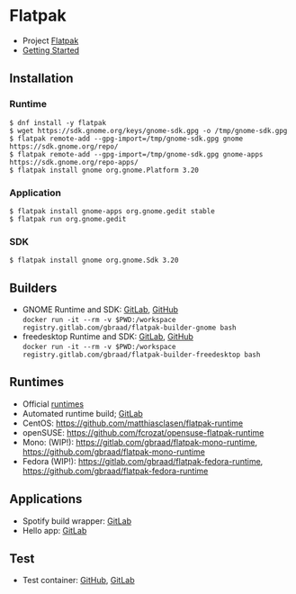 Flatpak
=======

  * Project [Flatpak](http://flatpak.org/)
  * [Getting Started](http://flatpak.org/developer.html)


Installation
------------

### Runtime
```
$ dnf install -y flatpak
$ wget https://sdk.gnome.org/keys/gnome-sdk.gpg -o /tmp/gnome-sdk.gpg
$ flatpak remote-add --gpg-import=/tmp/gnome-sdk.gpg gnome https://sdk.gnome.org/repo/
$ flatpak remote-add --gpg-import=/tmp/gnome-sdk.gpg gnome-apps https://sdk.gnome.org/repo-apps/
$ flatpak install gnome org.gnome.Platform 3.20
```

### Application
```
$ flatpak install gnome-apps org.gnome.gedit stable
$ flatpak run org.gnome.gedit
```

### SDK
```
$ flatpak install gnome org.gnome.Sdk 3.20
```


Builders
--------

  * GNOME Runtime and SDK: [GitLab](https://gitlab.com/gbraad/flatpak-builder-gnome), [GitHub](https://github.com/gbraad/docker-flatpak-builder-gnome)  
    `docker run -it --rm -v $PWD:/workspace registry.gitlab.com/gbraad/flatpak-builder-gnome bash`
  * freedesktop Runtime and SDK: [GitLab](https://gitlab.com/gbraad/flatpak-builder-freedesktop), [GitHub](https://github.com/gbraad/docker-flatpak-builder-freedesktop)  
    `docker run -it --rm -v $PWD:/workspace registry.gitlab.com/gbraad/flatpak-builder-freedesktop bash`


Runtimes
--------

  * Official [runtimes](http://flatpak.org/runtimes.html)
  * Automated runtime build; [GitLab](https://gitlab.com/gbraad/flatpak-runtime-build)
  * CentOS: https://github.com/matthiasclasen/flatpak-runtime
  * openSUSE: https://github.com/fcrozat/opensuse-flatpak-runtime
  * Mono: (WIP!): https://gitlab.com/gbraad/flatpak-mono-runtime, https://github.com/gbraad/flatpak-mono-runtime
  * Fedora (WIP!): https://gitlab.com/gbraad/flatpak-fedora-runtime, https://github.com/gbraad/flatpak-fedora-runtime


Applications
------------

  * Spotify build wrapper: [GitLab](https://gitlab.com/gbraad/flatpak-spotify-build)
  * Hello app: [GitLab](https://gitlab.com/gbraad/flatpak-hello)


Test
----

  * Test container: [GitHub](https://github.com/gbraad/docker-flatpak), [GitLab](https://gitlab.com/gbraad/flatpak)
